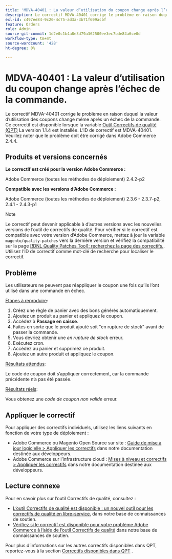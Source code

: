 ```yaml
---
title: 'MDVA-40401 : La valeur d’utilisation du coupon change après l’échec de la commande'
description: Le correctif MDVA-40401 corrige le problème en raison duquel la valeur d’utilisation des coupons change même après un échec de la commande. Ce correctif est disponible lorsque l’[outil de correctifs de qualité (QPT)](https://devdocs.magento.com/guides/v2.4/comp-mgr/patching.html#mqp) 1.1.4 est installé. L’ID de correctif est MDVA-40401. Veuillez noter que le problème doit être corrigé dans Adobe Commerce 2.4.4.
exl-id: c497ee84-9c20-4c75-ad3a-3b71f699acbf
feature: Orders
role: Admin
source-git-commit: 1d2e0c1b4a8e3d79a362500ee3ec7bde84a6ce0d
workflow-type: tm+mt
source-wordcount: '428'
ht-degree: 0%

---
```


# MDVA-40401 : La valeur d’utilisation du coupon change après l’échec de la commande.

Le correctif MDVA-40401 corrige le problème en raison duquel la valeur d’utilisation des coupons change même après un échec de la commande. Ce correctif est disponible lorsque la variable [Outil Correctifs de qualité (QPT)](https://devdocs.magento.com/guides/v2.4/comp-mgr/patching.html#mqp) La version 1.1.4 est installée. L’ID de correctif est MDVA-40401. Veuillez noter que le problème doit être corrigé dans Adobe Commerce 2.4.4.

## Produits et versions concernés

**Le correctif est créé pour la version Adobe Commerce :**

Adobe Commerce (toutes les méthodes de déploiement) 2.4.2-p2

**Compatible avec les versions d’Adobe Commerce :**

Adobe Commerce (toutes les méthodes de déploiement) 2.3.6 - 2.3.7-p2, 2.4.1 - 2.4.3-p1

>[!NOTE]
>
>Le correctif peut devenir applicable à d’autres versions avec les nouvelles versions de l’outil de correctifs de qualité. Pour vérifier si le correctif est compatible avec votre version d’Adobe Commerce, mettez à jour la variable `magento/quality-patches` vers la dernière version et vérifiez la compatibilité sur la page [[!DNL Quality Patches Tool]: recherchez la page des correctifs.](https://devdocs.magento.com/quality-patches/tool.html#patch-grid). Utilisez l’ID de correctif comme mot-clé de recherche pour localiser le correctif.

## Problème

Les utilisateurs ne peuvent pas réappliquer le coupon une fois qu’ils l’ont utilisé dans une commande en échec.

<u>Étapes à reproduire</u>:

1. Créez une règle de panier avec des bons générés automatiquement.
1. Ajoutez un produit au panier et appliquez le coupon.
1. Accédez à **Passage en caisse**.
1. Faites en sorte que le produit ajouté soit &quot;en rupture de stock&quot; avant de passer la commande.
1. Vous devriez obtenir une *en rupture de stock* erreur.
1. Exécutez cron.
1. Accédez au panier et supprimez ce produit.
1. Ajoutez un autre produit et appliquez le coupon.

<u>Résultats attendus</u>:

Le code de coupon doit s’appliquer correctement, car la commande précédente n’a pas été passée.

<u>Résultats réels</u>:

Vous obtenez une *code de coupon non valide* erreur.

## Appliquer le correctif

Pour appliquer des correctifs individuels, utilisez les liens suivants en fonction de votre type de déploiement :

* Adobe Commerce ou Magento Open Source sur site : [Guide de mise à jour logicielle > Appliquer les correctifs](https://devdocs.magento.com/guides/v2.4/comp-mgr/patching/mqp.html) dans notre documentation destinée aux développeurs.
* Adobe Commerce sur l’infrastructure cloud : [Mises à niveau et correctifs > Appliquer les correctifs](https://devdocs.magento.com/cloud/project/project-patch.html) dans notre documentation destinée aux développeurs.

## Lecture connexe

Pour en savoir plus sur l’outil Correctifs de qualité, consultez :

* [L’outil Correctifs de qualité est disponible : un nouvel outil pour les correctifs de qualité en libre-service.](/help/announcements/adobe-commerce-announcements/magento-quality-patches-released-new-tool-to-self-serve-quality-patches.md) dans notre base de connaissances de soutien.
* [Vérifiez si le correctif est disponible pour votre problème Adobe Commerce à l’aide de l’outil Correctifs de qualité](/help/support-tools/patches-available-in-qpt-tool/check-patch-for-magento-issue-with-magento-quality-patches.md) dans notre base de connaissances de soutien.

Pour plus d’informations sur les autres correctifs disponibles dans QPT, reportez-vous à la section [Correctifs disponibles dans QPT](https://support.magento.com/hc/en-us/sections/360010506631-Patches-available-in-QPT-tool-) .
